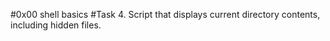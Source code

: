 #0x00 shell basics
#Task 4.
Script that displays current directory contents, including hidden files.
